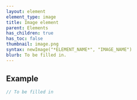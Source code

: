```yaml
---
layout: element
element_type: image
title: Image element
parent: Elements
has_children: true
has_toc: false
thumbnail: image.png
syntax: newImage("*ELEMENT_NAME*", "IMAGE_NAME")
blurb: To be filled in.
---
```


## Example
```javascript
// To be filled in
```

